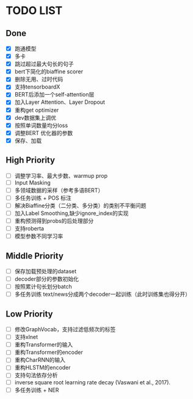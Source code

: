 # TODO LIST
## Done
- [x] 跑通模型
- [x] 多卡
- [x] 跳过超过最大句长的句子
- [x] bert下简化的biaffine scorer
- [x] 删除无用、过时代码
- [x] 支持tensorboardX
- [x] BERT后添加一个self-attention层
- [x] 加入Layer Attention、Layer Dropout
- [x] 重构get optimizer
- [x] dev数据集上调优
- [x] 按照单词数量均分loss
- [x] 调整BERT 优化器的参数
- [x] 保存、加载
## High Priority
- [ ] 调整学习率、最大步数、warmup prop
- [ ] Input Masking
- [ ] 多领域数据的采样（参考多语BERT）
- [ ] 多任务训练 + POS 标注
- [ ] 解决Biaffine分类（二分类、多分类）的类别不平衡问题
- [ ] 加入Label Smoothing,缺少ignore_index的实现
- [ ] 重构预测得到probs的后处理部分
- [ ] 支持roberta
- [ ] 模型参数不同学习率
## Middle Priority
- [ ] 保存加载预处理的dataset
- [ ] decoder部分的参数初始化
- [ ] 按照累计句长划分batch
- [ ] 多任务训练 text/news分成两个decoder一起训练（此时训练集也得分开）
## Low Priority
- [ ] 修改GraphVocab，支持过滤低频次的标签
- [ ] 支持xlnet
- [ ] 重构Transformer的输入
- [ ] 重构Transformer的encoder
- [ ] 重构CharRNN的输入
- [ ] 重构HLSTM的encoder
- [ ] 支持句法依存分析
- [ ] inverse square root learning rate decay (Vaswani et al., 2017). 
- [ ] 多任务训练 + NER
